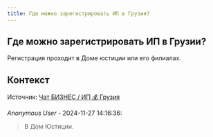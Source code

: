 ```yaml
---
title: Где можно зарегистрировать ИП в Грузии?
---
```


## Где можно зарегистрировать ИП в Грузии?

Регистрация проходит в Доме юстиции или его филиалах.

## Контекст

Источник: [Чат БИЗНЕС / ИП 💰 Грузия](https://t.me/ip_ge)

_Anonymous User_ - 2024-11-27 14:16:36:

> В Дом Юстиции.

